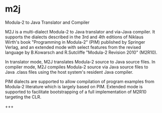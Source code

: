 # m2j
Modula-2 to Java Translator and Compiler

M2J is a multi-dialect Modula-2 to Java translator and via-Java compiler.
It supports the dialects described in the 3rd and 4th editions of Niklaus
Wirth's book "Programming in Modula-2" (PIM) published by Springer Verlag,
and an extended mode with select features from the revised language by
B.Kowarsch and R.Sutcliffe "Modula-2 Revision 2010" (M2R10).

In translator mode, M2J translates Modula-2 source to Java source files.
In compiler mode, M2J compiles Modula-2 source via Java source files to
Java .class files using the host system's resident Java compiler.

PIM dialects are supported to allow compilation of program examples from
Modula-2 literature which is largely based on PIM. Extended mode is
supported to facilitate bootstrapping of a full implementation of
M2R10 targeting the CLR.

+++
